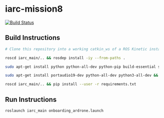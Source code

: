 # iarc-mission8
[![Build Status](https://travis-ci.com/Olin-Aero/iarc-mission8.svg?branch=master)](https://travis-ci.com/Olin-Aero/iarc-mission8)

## Build Instructions

```bash
# Clone this repository into a working catkin_ws of a ROS Kinetic install, then...

roscd iarc_main/.. && rosdep install -iy --from-paths .

sudo apt-get install python python-all-dev python-pip build-essential swig git libpulse-dev libasound2-dev

sudo apt-get install portaudio19-dev python-all-dev python3-all-dev && sudo pip install pyaudio

roscd iarc_main/.. && pip install --user -r requirements.txt
```


## Run Instructions

```bash
roslaunch iarc_main onboarding_ardrone.launch
```
